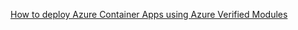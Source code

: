 

[How to deploy Azure Container Apps using Azure Verified Modules](https://www.youtube.com/watch?v=g40NNqInm90)